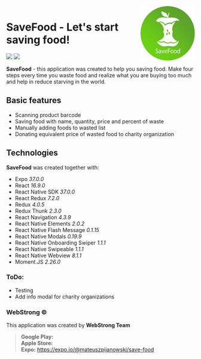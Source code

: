 <img align="right" width="145px" src="https://github.com/webstrongteam/save-food/blob/master/src/assets/icon-circle.png" alt="">

# SaveFood - Let's start saving food!
<a href="#" target="_blank"><img src="https://webstrong.pl/assets/templates/google_play_en.png" width="150"/></a>
<a href="#" target="_blank"><img src="https://webstrong.pl/assets/templates/apple_store_en.png" width="150"/></a>

**SaveFood** - this application was created to help you saving food. Make four steps every time you waste food and realize what you are buying too much and help in reduce starving in the world.

## Basic features  
  
- Scanning product barcode
- Saving food with name, quantity, price and percent of waste
- Manually adding foods to wasted list
- Donating equivalent price of wasted food to charity organization

## Technologies  
**SaveFood** was created together with:

- Expo <i>37.0.0</i>
- React <i>16.9.0</i>
- React Native SDK <i>37.0.0</i>
- React Redux <i>7.2.0</i>  
- Redux <i>4.0.5</i>  
- Redux Thunk <i>2.3.0</i>  
- React Navigation <i>4.3.9</i>  
- React Native Elements <i>2.0.2</i> 
- React Native Flash Message <i>0.1.15</i> 
- React Native Modals <i>0.19.9</i> 
- React Native Onboarding Swiper <i>1.1.1</i>
- React Native Swipeable <i>1.1.1</i>
- React Native Webview <i>8.1.1</i>
- Moment.JS <i>2.26.0</i>

### ToDo:
- Testing
- Add info modal for charity organizations

### WebStrong &copy;  

This application was created by **WebStrong Team** <br />
> **Google Play:**  <br />
> **Apple Store:**  <br />
> **Expo:** https://expo.io/@mateuszpijanowski/save-food
